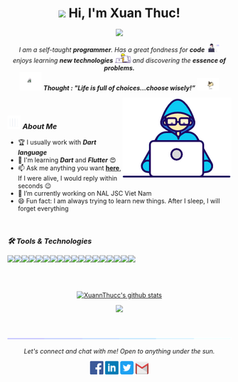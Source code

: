 <h1 align="center"><img src="https://media.giphy.com/media/hvRJCLFzcasrR4ia7z/giphy.gif" width="30px"> Hi, I'm <a>Xuan Thuc!</a></h1>
  
<p align="center">
  <img src="https://readme-typing-svg.herokuapp.com?color=%2336BCF7&center=true&vCenter=true&multiline=true&lines=Flutter+Developer+from+Viet+Nam;Nice+to+meet+you...!" />
</p>
  
<p align="center">
  <em>
    I am a self-taught <b>programmer</b>. Has a great fondness for <b>code</b> <img src="./images/profile_dev.svg" width="30px">
    <br>enjoys learning <b>new technologies</b> <img src="./images/Designer.gif" width="36px"> and discovering the <b>essence of problems.</b>
  </em> 
  <br>
  <img src="./images/dog_2.gif" width="50" /> <b><i align="center">Thought : "Life is full of choices…choose wisely!”</i></b> <img src="./images/dog_1.gif" width="50" />
</p>
  
<img align="right" width=245px height=180px alt="side_sticker" src="./images/Developer.gif" />

<br />

### <img src="./images/stats.gif" width="30px"> ***About Me***

* 🏆 I usually work with ***Dart language***
* 🌱 I'm learning ***Dart*** and ***Flutter*** 😍
* 📫 Ask me anything you want [**here**](https://github.com/XuannThucc/XuannThucc/issues), If I were alive, I would reply within seconds 😉
* 🔭 I’m currently working on NAL JSC Viet Nam <br />
* 😄 Fun fact: I am always trying to learn new things. After I sleep, I will forget everything

<br/>

### ***🛠 Tools & Technologies***

<img src="https://img.shields.io/badge/-DART-%2320232a.svg?style=for-the-badge&logo=dart&logoColor=%2361DAFB"><img src="https://img.shields.io/badge/-FLUTTER-blue?style=for-the-badge&logo=flutter"><img src="https://img.shields.io/badge/-FLUTTER%20Bloc-blue?style=for-the-badge&logo=flutter"><img src="https://img.shields.io/badge/-SWIFT-%23E34F26.svg?style=for-the-badge&logo=swift&logoColor=white"><img src="https://img.shields.io/badge/REST%20API-%23E1AD0E.svg?style=for-the-badge&logo=graphql&logoColor=white"><img src="https://img.shields.io/badge/GraphQL-hotpink.svg?style=for-the-badge&logo=graphql&logoColor=white"><img src="https://img.shields.io/badge/SQLITE-55960c.svg?style=for-the-badge&logo=sqlite&logoColor=white"><img src="https://img.shields.io/badge/firebase-%23593d88.svg?style=for-the-badge&logo=firebase&logoColor=yellow"><img src="https://img.shields.io/badge/-GIT-666666?style=for-the-badge&logo=git"><img src="https://img.shields.io/badge/-GITHUB-%23323330.svg?style=for-the-badge&logo=github&logoColor=white"><img src="https://img.shields.io/badge/-GITLAB-333333?style=for-the-badge&logo=gitlab"><img src="https://img.shields.io/badge/photoshop-1155ba.svg?style=for-the-badge&logo=adobe-photoshop&logoColor=white"><img src="https://img.shields.io/badge/illustrator-black.svg?style=for-the-badge&logo=adobe-illustrator&logoColor=orange"><img src="https://img.shields.io/badge/figma-red.svg?style=for-the-badge&logo=figma&logoColor=white"><img src="https://img.shields.io/badge/Adobe%20xd-purple.svg?style=for-the-badge&logo=adobe-xd&logoColor=white"><img src="https://img.shields.io/badge/-android%20studio-%2338B2AC.svg?style=for-the-badge&logo=android-studio&logoColor=white"><img src="https://img.shields.io/badge/XCODE-1155ba.svg?style=for-the-badge&logo=xcode&logoColor=white"><img src="https://img.shields.io/badge/-VScode-%231572B6.svg?style=for-the-badge&logo=visual-studio-code&logoColor=white">

<br/>

<br/>

<p align="center">
<a href="https://github.com/ariscybertech">
 <img src="https://github-readme-stats.vercel.app/api?username=XuannThucc&show_icons=true&layout=compact&theme=tokyonight&line_height=27" alt="XuannThucc's github stats"/>
</p>

<p align="center">
<a href="https://github.com/ariscybertech">
 <img src="https://github-readme-stats.vercel.app/api/top-langs/?username=XuannThucc&layout=compact&theme=tokyonight&hide_langs_below=1" />
 </a>
</p>

<br/>

![divider](./images/divider.gif)

<p align="center">
<i>Let's connect and chat with me! Open to anything under the sun.</i>
 <p align="center">
    	<code><a href="https://www.facebook.com/hi.xuan.chubby/"><img width="30px" src="./images/facebook.png" title="Facebook"/></a></code>
	<code><a href="https://www.linkedin.com/in/xuân-thực-đỗ-312184173/"><img width="30px" src="./images/linkedin.png" title="Linkedin"/></a></code>
	<code><a href="https://twitter.com/xuanthuc_273"><img width="30px" src="./images/twitter.png" title="Twitter"/></a></code>
	<code><a href="mailto:dothuc273@gmail.com"><img width="30px" src="./images/gmail.png" title="Gmail"/></a></code>
  </p>   
</p>

